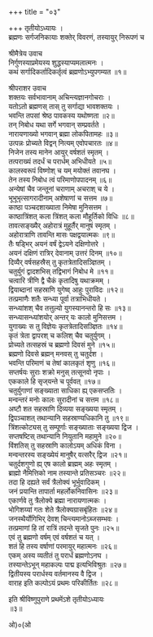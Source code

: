 +++
title = "०३"

+++
तृतीयोऽध्यायः ।  
ब्रह्मणः सर्गजनिकायाः शक्तेर् विवरणं, तस्यायुर् निरूपणं च  

श्रीमैत्रेय उवाच  
निर्गुणस्याप्रमेयस्य शुद्धस्याप्यमलात्मनः ।  
कथं सर्गादिकर्तादिकर्तृत्वं ब्रह्मणोऽभ्युपगम्यत ॥१॥  

श्रीपराशर उवाच  
शक्तयः सर्वभावानाम् अचिन्त्यज्ञानगोचराः ।  
यतोऽतो ब्रह्मणस् तास् तु सर्गाद्या भावशक्तयः ।  
भवन्ति तपसां श्रेष्ठ पावकस्य यथोष्णता ॥२॥  
तन् निबोध यथा सर्गे भगवान् सम्प्रवर्तते ।  
नारायणाख्यो भगवान् ब्रह्मा लोकपितामहः ॥३॥  
उत्पन्नः प्रोच्यते विद्वन् नित्यम् एवोपचारतः ॥४॥  
निजेन तस्य मानेन आयुर् वर्षशतं स्मृतम् ।  
तत्पराख्यं तदर्धं च परार्धम् अभिधीयते ॥५॥  
कालस्वरूपं विष्णोश् च यम् मयोक्तं तवानघ ।  
तेन तस्य निबोध त्वं परिमाणोपपादनम् ॥६॥  
अन्येषां चैव जन्तूनां चराणाम् अचराश् च ये ।  
भूभूभृत्सागरादीनाम् अशेषाणां च सत्तम ॥७॥  
काष्ठा पञ्चदशाख्याता निमेषा मुनिसत्तम ।  
काष्ठात्रिंशत् कला त्रिंशत् कला मौहूर्तिको विधिः ॥८॥  
तावत्सङ्ख्यैर् अहोरात्रं मुहूर्तैर् मानुषं स्मृतम् ।  
अहोरात्राणि तावन्ति मासः पक्षद्वयात्मकः ॥९॥  
तैः षड्भिर् अयनं वर्षं द्वेऽयने दक्षिणोत्तरे ।  
अयनं दक्षिणं रात्रिर् देवानाम् उत्तरं दिनम् ॥१०॥  
दिव्यैर् वर्षसहस्रैस् तु कृतत्रेतादिसञ्ज्ञितम् ।  
चतुर्युगं द्वादशभिस् तद्विभागं निबोध मे ॥११॥  
चत्वारि त्रीणि द्वै चैकं कृतादिषु यथाक्रमम् ।  
द्वियाब्दानां सहस्राणि युगेष्व् आहुः पुराविदः ॥१२॥  
तत्प्रमाणैः शतैः सन्ध्या पूर्वा तत्राभिधीयते ।  
सन्ध्यांशश् चैव तत्तुल्यो युगस्यानन्तरो हि सः ॥१३॥  
सन्ध्यासन्ध्यांशयोर् अन्तर् यः कालो मुनिसत्तम ।  
युगाख्यः स तु विज्ञेयः कृतत्रेतादिसञ्ज्ञितः ॥१४॥  
कृतं त्रेता द्वापरश् च कलिश् चैव चतुर्युगम् ।  
प्रोच्यते तत्सहस्रं च ब्रह्मणो दिवसं मुने ॥१५॥  
ब्रह्मणो दिवसे ब्रह्मन् मनवस् तु चतुर्दश ।  
भवन्ति परिमाणं च तेषां कालकृतं शृणु ॥१६॥  
सप्तर्षयः सुराः शक्रो मनुस् तत्सूनवो नृपाः ।  
एककाले हि सृज्‎यन्ते च पूर्ववत् ॥१७॥  
चतुर्युगाणां सङ्ख्याता साधिका ह्य् एकसप्ततिः ।  
मन्वन्तरं मनोः कालः सुरादीनां च सत्तम ॥१८॥  
अष्टौ शत सहस्राणि दिव्यया सङ्ख्यया स्मृतम् ।  
द्विपञ्चाशत् तथान्यानि सहस्राण्यधिकानि तु ॥१९॥  
त्रिंशत्कोट्यस् तु सम्पूर्णाः सङ्ख्याताः सङ्ख्यया द्विज ।  
सप्तषष्टिस् तथान्यानि नियुतानि महामुने ॥२०॥  
विंशतिस् तु सहस्राणि कालोऽयम् अधिकं विना ।  
मन्वन्तरस्य सङ्ख्येयं मानुषैर् वत्सरैर् द्विज ॥२१॥  
चतुर्दशगुणो ह्य् एष कालो ब्राह्मम् अहः स्मृतम् ।  
ब्राह्मो नैमित्तिको नाम तस्यान्ते प्रतिसञ्चरः ॥२२॥  
तदा हि दह्यते सर्वं त्रैलोक्यं भूर्भुवादिकम् ।  
जनं प्रयान्ति तापार्ता महर्लोकनिवासिनः ॥२३॥  
एकार्णवे तु त्रैलोक्ये ब्रह्मा नारायणात्मकः ।  
भोगिशय्यां गतः शेते त्रैलोक्यग्रासबृंहितः ॥२४॥  
जनस्थैर्योगिभिर् देवश् चिन्त्यमानोऽब्जसम्भवः ।  
तत्प्रमाणां हि तां रात्रिं तदन्ते सृजते पुनः ॥२५॥  
एवं तु ब्रह्मणो वर्षम् एवं वर्षशतं च यत् ।  
शतं हि तस्य वर्षाणां परमायुर् महात्मनः ॥२६॥  
एकम् अस्य व्यतीतं तु परार्धं ब्रह्मणोऽनघ ।  
तस्यान्तेऽभून् महाकल्पः पाद्म इत्यभिविश्रुतः ॥२७॥  
द्वितीयस्य परार्धस्य वर्तमानस्य वै द्विज ।  
वाराह इति कल्पोऽयं प्रथमः परिकीर्तितः ॥२८॥  

इति श्रीविष्णुपुराणे प्रथमेंऽशे तृतीयोऽध्यायः   
॥३॥  
   
 ओ)०(ओ  
